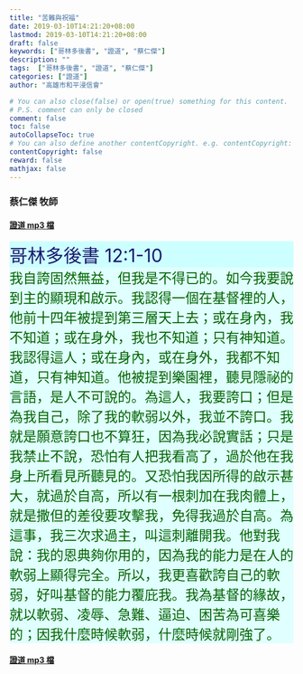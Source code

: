 ```yaml
---
title: "苦難與祝福"
date: 2019-03-10T14:21:20+08:00
lastmod: 2019-03-10T14:21:20+08:00
draft: false
keywords: ["哥林多後書", "證道", "蔡仁傑"]
description: ""
tags:  ["哥林多後書", "證道", "蔡仁傑"]
categories: ["證道"]
author: "高雄市和平浸信會"

# You can also close(false) or open(true) something for this content.
# P.S. comment can only be closed
comment: false
toc: false
autoCollapseToc: true
# You can also define another contentCopyright. e.g. contentCopyright: "This is another copyright."
contentCopyright: false
reward: false
mathjax: false
---
```


### 蔡仁傑 牧師

#### [證道 mp3 檔](/mp3-s/s20190310.mp3 "苦難與祝福")

<div style="background-color:#CCFFFF"><font size="6", color="#191970">
哥林多後書 12:1-10
</font>
</div>

<div style="background-color:#E0FFFF"><font size="5", color="#006400">
我自誇固然無益，但我是不得已的。如今我要說到主的顯現和啟示。我認得一個在基督裡的人，他前十四年被提到第三層天上去；或在身內，我不知道；或在身外，我也不知道；只有神知道。我認得這人；或在身內，或在身外，我都不知道，只有神知道。他被提到樂園裡，聽見隱祕的言語，是人不可說的。為這人，我要誇口；但是為我自己，除了我的軟弱以外，我並不誇口。我就是願意誇口也不算狂，因為我必說實話；只是我禁止不說，恐怕有人把我看高了，過於他在我身上所看見所聽見的。又恐怕我因所得的啟示甚大，就過於自高，所以有一根刺加在我肉體上，就是撒但的差役要攻擊我，免得我過於自高。為這事，我三次求過主，叫這刺離開我。他對我說：我的恩典夠你用的，因為我的能力是在人的軟弱上顯得完全。所以，我更喜歡誇自己的軟弱，好叫基督的能力覆庇我。我為基督的緣故，就以軟弱、凌辱、急難、逼迫、困苦為可喜樂的；因我什麼時候軟弱，什麼時候就剛強了。
</font>
</div>

#### [證道 mp3 檔](/mp3-s/s20190310.mp3 "苦難與祝福")